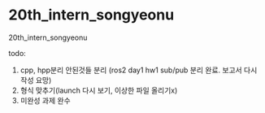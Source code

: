 # 20th_intern_songyeonu
20th_intern_songyeonu


todo: 
1. cpp, hpp분리 안된것들 분리 (ros2 day1 hw1 sub/pub 분리 완료. 보고서 다시 작성 요망)
2. 형식 맞추기(launch 다시 보기, 이상한 파일 올리기x)
3. 미완성 과제 완수

